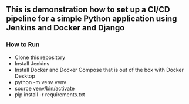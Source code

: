 ## This is demonstration how to set up a CI/CD pipeline for a simple Python application using Jenkins and Docker and Django

### How to Run
* Clone this repository
* Install Jenkins
* Install Docker and Docker Compose that is out of the box with Docker Desktop
* python -m venv venv
* source venv/bin/activate
* pip install -r requirements.txt